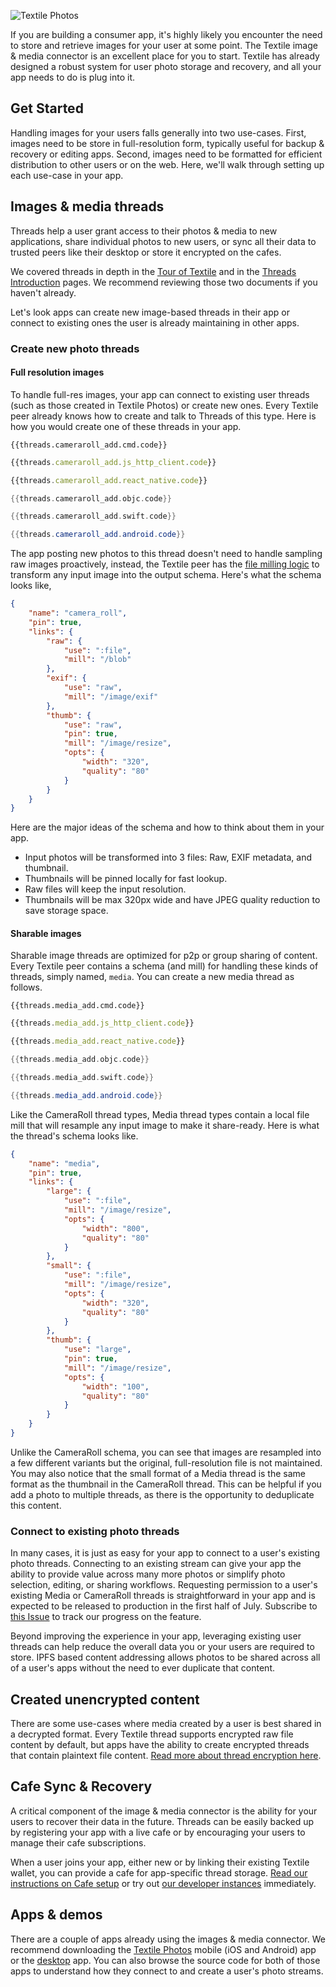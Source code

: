 ![Textile Photos](/images/textile-mobile-panels.png)

If you are building a consumer app, it's highly likely you encounter the need to store and retrieve images for your user at some point. The Textile image & media connector is an excellent place for you to start. Textile has already designed a robust system for user photo storage and recovery, and all your app needs to do is plug into it.

## Get Started

Handling images for your users falls generally into two use-cases. First, images need to be store in full-resolution form, typically useful for backup & recovery or editing apps. Second, images need to be formatted for efficient distribution to other users or on the web. Here, we'll walk through setting up each use-case in your app.

## Images & media threads

Threads help a user grant access to their photos & media to new applications, share individual photos to new users, or sync all their data to trusted peers like their desktop or store it encrypted on the cafes.

We covered threads in depth in the [Tour of Textile](/a-tour-of-textile) and in the [Threads Introduction](/concepts/threads/) pages. We recommend reviewing those two documents if you haven't already.

Let's look apps can create new image-based threads in their app or connect to existing ones the user is already maintaining in other apps.

### Create new photo threads

#### Full resolution images

To handle full-res images, your app can connect to existing user threads (such as those created in Textile Photos) or create new ones. Every Textile peer already knows how to create and talk to Threads of this type. Here is how you would create one of these threads in your app.

```tab="cmd"
{{threads.cameraroll_add.cmd.code}}
```

```JavaScript tab="JS HTTP"
{{threads.cameraroll_add.js_http_client.code}}
```

```JavaScript tab="React Native"
{{threads.cameraroll_add.react_native.code}}
```

```ObjectiveC tab="Objective-C"
{{threads.cameraroll_add.objc.code}}
```

```Swift tab="Swift"
{{threads.cameraroll_add.swift.code}}
```

```Java tab="Android"
{{threads.cameraroll_add.android.code}}
```

The app posting new photos to this thread doesn't need to handle sampling raw images proactively, instead, the Textile peer has the [file milling logic](/concepts/threads/files/#mills) to transform any input image into the output schema. Here's what the schema looks like,

```json
{
    "name": "camera_roll",
    "pin": true,
    "links": {
        "raw": {
            "use": ":file",
            "mill": "/blob"
        },
        "exif": {
            "use": "raw",
            "mill": "/image/exif"
        },
        "thumb": {
            "use": "raw",
            "pin": true,
            "mill": "/image/resize",
            "opts": {
                "width": "320",
                "quality": "80"
            }
        }
    }
}
```

Here are the major ideas of the schema and how to think about them in your app.

-   Input photos will be transformed into 3 files: Raw, EXIF metadata, and thumbnail.
-   Thumbnails will be pinned locally for fast lookup.
-   Raw files will keep the input resolution.
-   Thumbnails will be max 320px wide and have JPEG quality reduction to save storage space.

#### Sharable images

Sharable image threads are optimized for p2p or group sharing of content. Every Textile peer contains a schema (and mill) for handling these kinds of threads, simply named, `media`. You can create a new media thread as follows.

```tab="cmd"
{{threads.media_add.cmd.code}}
```

```JavaScript tab="JS HTTP"
{{threads.media_add.js_http_client.code}}
```

```JavaScript tab="React Native"
{{threads.media_add.react_native.code}}
```

```ObjectiveC tab="Objective-C"
{{threads.media_add.objc.code}}
```

```Swift tab="Swift"
{{threads.media_add.swift.code}}
```

```Java tab="Android"
{{threads.media_add.android.code}}
```

Like the CameraRoll thread types, Media thread types contain a local file mill that will resample any input image to make it share-ready. Here is what the thread's schema looks like.

```json
{
    "name": "media",
    "pin": true,
    "links": {
        "large": {
            "use": ":file",
            "mill": "/image/resize",
            "opts": {
                "width": "800",
                "quality": "80"
            }
        },
        "small": {
            "use": ":file",
            "mill": "/image/resize",
            "opts": {
                "width": "320",
                "quality": "80"
            }
        },
        "thumb": {
            "use": "large",
            "pin": true,
            "mill": "/image/resize",
            "opts": {
                "width": "100",
                "quality": "80"
            }
        }
    }
}
```

Unlike the CameraRoll schema, you can see that images are resampled into a few different variants but the original, full-resolution file is not maintained. You may also notice that the small format of a Media thread is the same format as the thumbnail in the CameraRoll thread. This can be helpful if you add a photo to multiple threads, as there is the opportunity to deduplicate this content.

### Connect to existing photo threads

In many cases, it is just as easy for your app to connect to a user's existing photo threads. Connecting to an existing stream can give your app the ability to provide value across many more photos or simplify photo selection, editing, or sharing workflows. Requesting permission to a user's existing Media or CameraRoll threads is straightforward in your app and is expected to be released to production in the first half of July. Subscribe to [this Issue](https://github.com/textileio/go-textile/issues/694) to track our progress on the feature.

Beyond improving the experience in your app, leveraging existing user threads can help reduce the overall data you or your users are required to store. IPFS based content addressing allows photos to be shared across all of a user's apps without the need to ever duplicate that content.

## Created unencrypted content

There are some use-cases where media created by a user is best shared in a decrypted format. Every Textile thread supports encrypted raw file content by default, but apps have the ability to create encrypted threads that contain plaintext file content. [Read more about thread encryption here](/concepts/threads/files/#encryption).

## Cafe Sync & Recovery

A critical component of the image & media connector is the ability for your users to recover their data in the future. Threads can be easily backed up by registering your app with a live cafe or by encouraging your users to manage their cafe subscriptions.

When a user joins your app, either new or by linking their existing Textile wallet, you can provide a cafe for app-specific thread storage. [Read our instructions on Cafe setup](/install/the-daemon/#initialize-a-cafe-peer) or try out [our developer instances](/concepts/cafes/#try-one) immediately.

## Apps & demos

There are a couple of apps already using the images & media connector. We recommend downloading the [Textile Photos](https://textile.photos/) mobile (iOS and Android) app or the [desktop](https://github.com/textileio/photos-desktop) app. You can also browse the source code for both of those apps to understand how they connect to and create a user's photo streams.

<br>
